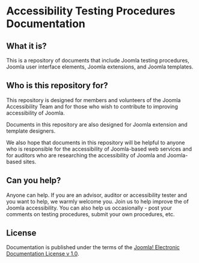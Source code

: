 # Accessibility Testing Procedures Documentation
## What it is?
This is a repository of documents that include Joomla testing procedures, Joomla user interface elements, Joomla extensions, and Joomla templates.

## Who is this repository for?
This repository is designed for members and volunteers of the Joomla Accessibility Team and for those who wish to contribute to improving accessibility of Joomla.

Documents in this repository are also designed for Joomla extension and template designers.

We also hope that documents in this repository will be helpful to anyone who is responsible for the accessibility of Joomla-based web services and for auditors who are researching the accessibility of Joomla and Joomla-based sites.

## Can you help?
Anyone can help. If you are an advisor, auditor or accessibility tester and you want to help, we warmly welcome you.
Join us to help improve the of Joomla accessibility. You can also help us occasionally - post your comments on testing procedures, submit your own procedures, etc.

## License
Documentation is published under the terms of the [Joomla! Electronic Documentation License v 1.0](../custom-elementsLICENSE.md).
